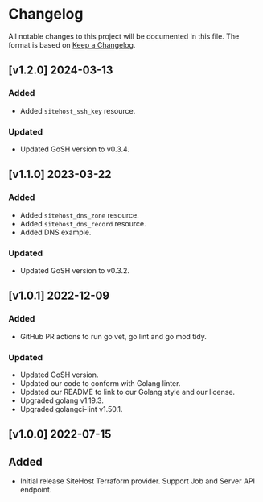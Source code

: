 # Changelog
All notable changes to this project will be documented in this file. The format is based on [Keep a Changelog](https://keepachangelog.com/en/1.0.0/).

## [v1.2.0] 2024-03-13
### Added
- Added `sitehost_ssh_key` resource.

### Updated
- Updated GoSH version to v0.3.4.

## [v1.1.0] 2023-03-22
### Added
- Added `sitehost_dns_zone` resource.
- Added `sitehost_dns_record` resource.
- Added DNS example.
### Updated
- Updated GoSH version to v0.3.2.

## [v1.0.1] 2022-12-09
### Added
- GitHub PR actions to run go vet, go lint and go mod tidy.

### Updated
- Updated GoSH version.
- Updated our code to conform with Golang linter.
- Updated our README to link to our Golang style and our license.
- Upgraded golang v1.19.3.
- Upgraded golangci-lint v1.50.1.

## [v1.0.0] 2022-07-15
## Added
- Initial release SiteHost Terraform provider. Support Job and Server API endpoint.
